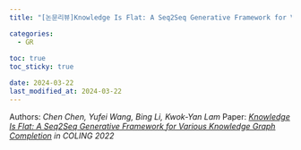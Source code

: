 ```yaml
---
title: "[논문리뷰]Knowledge Is Flat: A Seq2Seq Generative Framework for Various Knowledge Graph Completion"

categories: 
  - GR
  
toc: true
toc_sticky: true

date: 2024-03-22
last_modified_at: 2024-03-22
---
```


Authors: *Chen Chen, Yufei Wang, Bing Li, Kwok-Yan Lam*
Paper: [*Knowledge Is Flat: A Seq2Seq Generative Framework for Various Knowledge Graph Completion*](https://arxiv.org/abs/2209.07299) *in COLING 2022*
